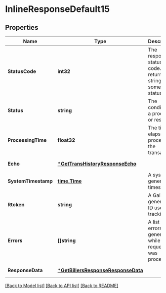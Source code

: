 # InlineResponseDefault15

## Properties
Name | Type | Description | Notes
------------ | ------------- | ------------- | -------------
**StatusCode** | **int32** | The response status code. May return a string for some statuses. | [default to null]
**Status** | **string** | The condition of a process or response | [default to null]
**ProcessingTime** | **float32** | The time elapsed in processing the transaction | [default to null]
**Echo** | [***GetTransHistoryResponseEcho**](GetTransHistoryResponse_echo.md) |  | [default to null]
**SystemTimestamp** | [**time.Time**](time.Time.md) | A system generated timestamp | [default to null]
**Rtoken** | **string** | A Galileo-generated ID used for tracking | [default to null]
**Errors** | **[]string** | A list of errors generated while the request was processed | [optional] [default to null]
**ResponseData** | [***GetBillersResponseResponseData**](GetBillersResponse_response_data.md) |  | [default to null]

[[Back to Model list]](../README.md#documentation-for-models) [[Back to API list]](../README.md#documentation-for-api-endpoints) [[Back to README]](../README.md)

